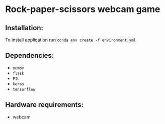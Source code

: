 # Rock-paper-scissors webcam game

## Installation:
To install application run 
`conda env create -f environment.yml`


## Dependencies:

* `numpy`
* `flask`
* `PIL`
* `keras`
* `tensorflow`

## Hardware requirements:
* webcam